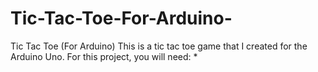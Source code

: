 # Tic-Tac-Toe-For-Arduino-
Tic Tac Toe (For Arduino)
This is a  tic tac toe game that I created for the Arduino Uno. For this project, you will need:
*
